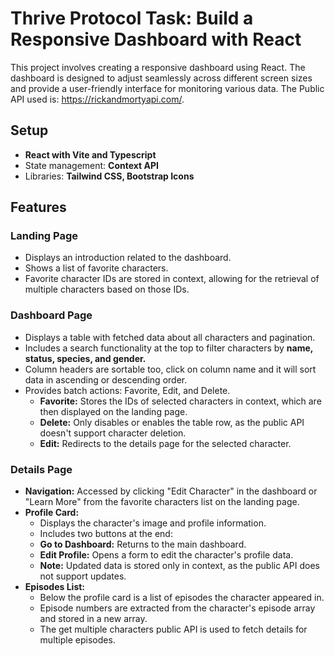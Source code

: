 # Thrive Protocol Task: Build a Responsive Dashboard with React

This project involves creating a responsive dashboard using React. The dashboard is designed to adjust seamlessly across different screen sizes and provide a user-friendly interface for monitoring various data. The Public API used is: https://rickandmortyapi.com/.

## Setup
- <strong>React with Vite and Typescript</strong>
- State management: <strong>Context API</strong>
- Libraries: <strong>Tailwind CSS, Bootstrap Icons</strong>

## Features
### Landing Page
- Displays an introduction related to the dashboard.
- Shows a list of favorite characters.
- Favorite character IDs are stored in context, allowing for the retrieval of multiple characters based on those IDs.
### Dashboard Page
- Displays a table with fetched data about all characters and pagination.
- Includes a search functionality at the top to filter characters by <strong>name, status, species, and gender.</strong>
- Column headers are sortable too, click on column name and it will sort data in ascending or descending order.
- Provides batch actions: Favorite, Edit, and Delete.
   - <strong>Favorite:</strong> Stores the IDs of selected characters in context, which are then displayed on the landing page.
   - <strong>Delete:</strong> Only disables or enables the table row, as the public API doesn't support character deletion.
   - <strong>Edit:</strong> Redirects to the details page for the selected character.
### Details Page
- <strong>Navigation:</strong> Accessed by clicking "Edit Character" in the dashboard or "Learn More" from the favorite characters list on the landing page.
- <strong>Profile Card:</strong>
   - Displays the character's image and profile information.
   - Includes two buttons at the end:
   - <strong>Go to Dashboard:</strong> Returns to the main dashboard.
   - <strong>Edit Profile:</strong> Opens a form to edit the character's profile data.
   - <strong>Note:</strong> Updated data is stored only in context, as the public API does not support updates.
- <strong>Episodes List:</strong>
   - Below the profile card is a list of episodes the character appeared in.
   - Episode numbers are extracted from the character's episode array and stored in a new array.
   - The get multiple characters public API is used to fetch details for multiple episodes.
